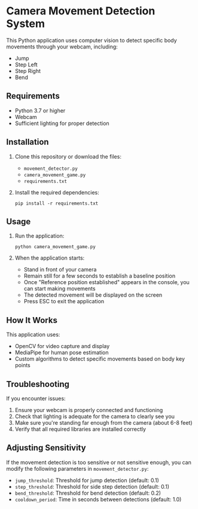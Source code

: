 # Camera Movement Detection System

This Python application uses computer vision to detect specific body movements through your webcam, including:
- Jump
- Step Left
- Step Right
- Bend

## Requirements

- Python 3.7 or higher
- Webcam
- Sufficient lighting for proper detection

## Installation

1. Clone this repository or download the files:
   - `movement_detector.py`
   - `camera_movement_game.py`
   - `requirements.txt`

2. Install the required dependencies:
   ```
   pip install -r requirements.txt
   ```

## Usage

1. Run the application:
   ```
   python camera_movement_game.py
   ```

2. When the application starts:
   - Stand in front of your camera
   - Remain still for a few seconds to establish a baseline position
   - Once "Reference position established" appears in the console, you can start making movements
   - The detected movement will be displayed on the screen
   - Press ESC to exit the application

## How It Works

This application uses:
- OpenCV for video capture and display
- MediaPipe for human pose estimation
- Custom algorithms to detect specific movements based on body key points

## Troubleshooting

If you encounter issues:
1. Ensure your webcam is properly connected and functioning
2. Check that lighting is adequate for the camera to clearly see you
3. Make sure you're standing far enough from the camera (about 6-8 feet)
4. Verify that all required libraries are installed correctly

## Adjusting Sensitivity

If the movement detection is too sensitive or not sensitive enough, you can modify the following parameters in `movement_detector.py`:
- `jump_threshold`: Threshold for jump detection (default: 0.1)
- `step_threshold`: Threshold for side step detection (default: 0.1)
- `bend_threshold`: Threshold for bend detection (default: 0.2)
- `cooldown_period`: Time in seconds between detections (default: 1.0) 